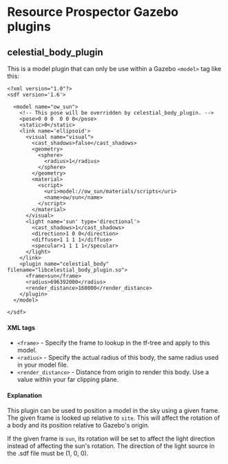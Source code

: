 Resource Prospector Gazebo plugins
==================================
celestial_body_plugin
-------------------
This is a model plugin that can only be use within a Gazebo `<model>` tag like this:

```
<?xml version="1.0"?>
<sdf version='1.6'>
    
  <model name="ow_sun">
    <!-- This pose will be overridden by celestial_body_plugin. -->
    <pose>0 0 0  0 0 0</pose>
    <static>0</static>
    <link name='ellipsoid'>
      <visual name="visual">
        <cast_shadows>false</cast_shadows>
        <geometry>
          <sphere>
            <radius>1</radius>
          </sphere>
        </geometry>
        <material>
          <script>
            <uri>model://ow_sun/materials/scripts</uri>
            <name>ow/sun</name>
          </script>
        </material>
      </visual>
      <light name='sun' type='directional'>
        <cast_shadows>1</cast_shadows>
        <direction>1 0 0</direction>
        <diffuse>1 1 1 1</diffuse>
        <specular>1 1 1 1</specular>
      </light>
    </link>
    <plugin name="celestial_body" filename="libcelestial_body_plugin.so">
      <frame>sun</frame>
      <radius>696392000</radius>
      <render_distance>160000</render_distance>
    </plugin>
  </model>

</sdf>
```

#### XML tags
 - `<frame>` - Specify the frame to lookup in the tf-tree and apply to this model.
 - `<radius>` - Specify the actual radius of this body, the same radius used in your model file.
 - `<render_distance>` - Distance from origin to render this body. Use a value within your far clipping plane.

#### Explanation
This plugin can be used to position a model in the sky using a given frame.
The given frame is looked up relative to `site`. This will affect the rotation
of a body and its position relative to Gazebo's origin.

If the given frame is `sun`, its rotation will be set to affect the light
direction instead of affecting the sun's rotation. The direction of the light
source in the .sdf file must be (1, 0, 0).


